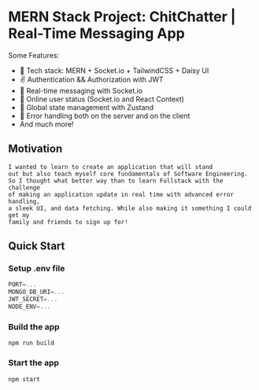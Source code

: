 # MERN Stack Project: ChitChatter | Real-Time Messaging App

Some Features:

-    🤌 Tech stack: MERN + Socket.io + TailwindCSS + Daisy UI
-    ✌ Authentication && Authorization with JWT
-    🤘 Real-time messaging with Socket.io
-    👏 Online user status (Socket.io and React Context)
-    🖖 Global state management with Zustand
-    🦾 Error handling both on the server and on the client
-    And much more!

## Motivation
    I wanted to learn to create an application that will stand
    out but also teach myself core fundamentals of Software Engineering.
    So I thought what better way than to learn Fullstack with the challenge
    of making an application update in real time with advanced error handling,
    a sleek UI, and data fetching. While also making it something I could get my
    family and friends to sign up for!

## Quick Start

### Setup .env file

```js
PORT=...
MONGO_DB_URI=...
JWT_SECRET=...
NODE_ENV=...
```

### Build the app

```shell
npm run build
```

### Start the app

```shell
npm start
```
